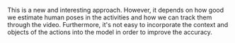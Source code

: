 This is a new and interesting approach. However, it depends on how good we estimate human poses in the activities and how we can track them through the video. Furthermore, it's not easy to incorporate the context and objects of the actions into the model in order to improve the accuracy. 
